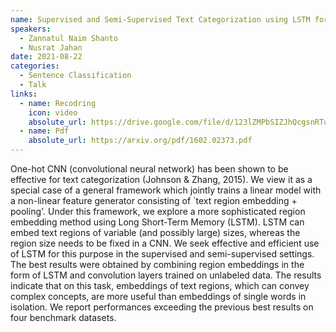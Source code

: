 ```yaml
---
name: Supervised and Semi-Supervised Text Categorization using LSTM for Region Embeddings, Johnson et al. 2016
speakers:
  - Zannatul Naim Shanto
  - Nusrat Jahan
date: 2021-08-22
categories:
  - Sentence Classification
  - Talk
links:
  - name: Recodring
    icon: video
    absolute_url: https://drive.google.com/file/d/123lZMPbSIZJhQcgsnRTuEY--Ls-kSXOX/view?usp=sharing
  - name: Pdf
    absolute_url: https://arxiv.org/pdf/1602.02373.pdf  
---
```


One-hot CNN (convolutional neural network) has been shown to be effective for text categorization (Johnson & Zhang, 2015). We view it as a special case of a general framework which jointly trains a linear model with a non-linear feature generator consisting of `text region embedding + pooling'. Under this framework, we explore a more sophisticated region embedding method using Long Short-Term Memory (LSTM). LSTM can embed text regions of variable (and possibly large) sizes, whereas the region size needs to be fixed in a CNN. We seek effective and efficient use of LSTM for this purpose in the supervised and semi-supervised settings. The best results were obtained by combining region embeddings in the form of LSTM and convolution layers trained on unlabeled data. The results indicate that on this task, embeddings of text regions, which can convey complex concepts, are more useful than embeddings of single words in isolation. We report performances exceeding the previous best results on four benchmark datasets.

